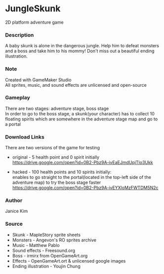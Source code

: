 # JungleSkunk
2D platform adventure game

### Description
A baby skunk is alone in the dangerous jungle. Help him to defeat monsters and a boss and take him to his mommy! Don't miss out a beautiful ending illustration.

### Note
Created with GameMaker Studio<br/>
All sprites, music, and sound effects are unlicensed and open-source

### Gameplay
There are two stages: adventure stage, boss stage<br/>
In order to go to the boss stage, a skunk(your character) has to collect 10 floating spirits which are somewhere in the adventure stage map and go to a portal

### Download Links
There are two versions of the game for testing
* original - 5 health point and 0 spirit initially<br/>
https://drive.google.com/open?id=0B2-Pbz9A-ivEaEJmdUpjTlo3Ukk

* hacked - 100 health points and 10 spirits initially:<br/>
enables to go straight to the portal(located in the top-left side of the adventure map) to try the boss stage faster<br/>
https://drive.google.com/open?id=0B2-Pbz9A-ivEYXloMzFWTDM5N2c


### Author
Janice Kim

### Source
* Skunk - MapleStory sprite sheets
* Monsters - Angevon's RO sprites archive
* Music - Matthew Pablo
* Sound effects - Freesound.org
* Boss - irmirx from OpenGameArt.org
* Effects - OpenGameArt.ort & unlicensed google images
* Ending illustration - Youjin Chung
